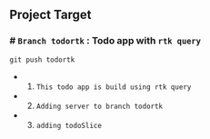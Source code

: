## Project Target

### # `Branch todortk` : Todo app with `rtk query`

`git push todortk`

- 1.  `This todo app is build using rtk query`
- 2.  `Adding server to branch todortk`
- 3.  `adding todoSlice`
